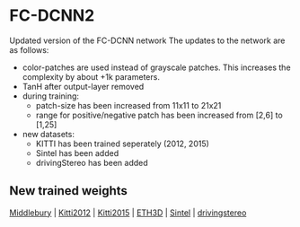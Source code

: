 # FC-DCNN2
Updated version of the FC-DCNN network
The updates to the network are as follows: 

- color-patches are used instead of grayscale patches. This increases the complexity by about +1k parameters.
- TanH after output-layer removed
- during training:
  - patch-size has been increased from 11x11 to 21x21 
  - range for positive/negative patch has been increased from [2,6] to [1,25]
- new datasets:
  - KITTI has been trained seperately (2012, 2015)
  - Sintel has been added
  - drivingStereo has been added
  
## New trained weights

[Middlebury](https://drive.google.com/file/d/17LGGTQ0trAQs3qA05ITNXIHRoO65p-2n/view?usp=sharing) |
[Kitti2012](https://drive.google.com/file/d/19QLgLTDKtpqfuoAqUJBt4BhYPJdosyJ8/view?usp=sharing) |
[Kitti2015](https://drive.google.com/file/d/1mHZqw_xp3bXU2JOzgh6eFR-hznJunUxK/view?usp=sharing) |
[ETH3D](https://drive.google.com/file/d/1cnafA5Fupncdx9I_Yr1YfVDDL-SGTVmK/view?usp=sharing) |
[Sintel](https://drive.google.com/file/d/1Hg-DZGlnVkvbB-o9w4rrHIznx5UYd9Fn/view?usp=sharing) |
[drivingstereo](https://drive.google.com/file/d/1fXM6_dEkBL0qLNfpIYNr8nEsDDpYGKV6/view?usp=sharing)

